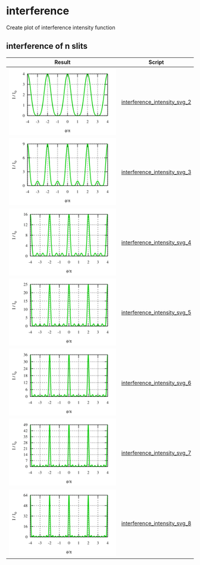 # interference
Create plot of interference intensity function


## interference of n slits
Result | Script
:-: | :-:
![](interference-pattern-slit-2.svg) | [interference_intensity_svg_2](interference_intensity_svg_2.gnu)
![](interference-pattern-slit-3.svg) | [interference_intensity_svg_3](interference_intensity_svg_3.gnu)
![](interference-pattern-slit-4.svg) | [interference_intensity_svg_4](interference_intensity_svg_4.gnu)
![](interference-pattern-slit-5.svg) | [interference_intensity_svg_5](interference_intensity_svg_5.gnu)
![](interference-pattern-slit-6.svg) | [interference_intensity_svg_6](interference_intensity_svg_6.gnu)
![](interference-pattern-slit-7.svg) | [interference_intensity_svg_7](interference_intensity_svg_7.gnu)
![](interference-pattern-slit-8.svg) | [interference_intensity_svg_8](interference_intensity_svg_8.gnu)